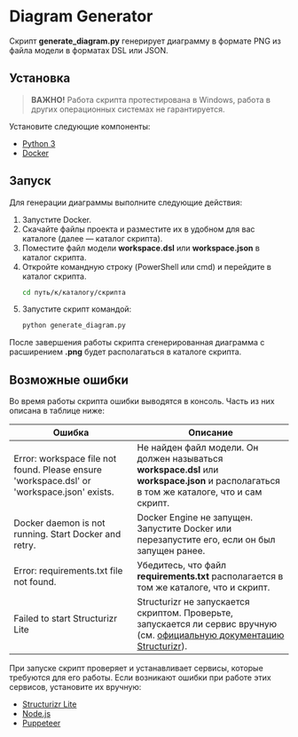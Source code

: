 # Diagram Generator

Скрипт **generate_diagram.py** генерирует диаграмму в формате PNG из файла модели в форматах DSL или JSON.  

## Установка
> **ВАЖНО!**
> Работа скрипта протестирована в Windows, работа в других операционных системах не гарантируется.

Установите следующие компоненты:
* [Python 3](https://www.python.org/downloads/windows/)
* [Docker](https://docs.docker.com/desktop/install/windows-install/)

## Запуск

Для генерации диаграммы выполните следующие действия:
1. Запустите Docker.
2. Скачайте файлы проекта и разместите их в удобном для вас каталоге (далее — каталог скрипта).
3. Поместите файл модели **workspace.dsl** или **workspace.json** в каталог скрипта.
4. Откройте командную строку (PowerShell или cmd) и перейдите в каталог скрипта.
    ```sh
    cd путь/к/каталогу/скрипта
    ```
5. Запустите скрипт командой:
    ```sh
    python generate_diagram.py
    ```

После завершения работы скрипта сгенерированная диаграмма с расширением **.png** будет располагаться в каталоге скрипта.

## Возможные ошибки

Во время работы скрипта ошибки выводятся в консоль. Часть из них описана в таблице ниже:

| Ошибка                                                                                     | Описание                                                                                                                                                                           |
|--------------------------------------------------------------------------------------------|------------------------------------------------------------------------------------------------------------------------------------------------------------------------------------|
| Error: workspace file not found. Please ensure 'workspace.dsl' or 'workspace.json' exists. | Не найден файл модели. Он должен называться **workspace.dsl** или **workspace.json** и располагаться в том же каталоге, что и сам скрипт.                                          |
| Docker daemon is not running. Start Docker and retry.                                      | Docker Engine не запущен. Запустите Docker или перезапустите его, если он был запущен ранее.                                                                                       |
| Error: requirements.txt file not found.                                                    | Убедитесь, что файл **requirements.txt** располагается в том же каталоге, что и скрипт.                                                                                            |
| Failed to start Structurizr Lite                                                           | Structurizr не запускается скриптом. Проверьте, запускается ли сервис вручную (см. [официальную документацию Structurizr](https://docs.structurizr.com/lite/installation#docker)). |

При запуске скрипт проверяет и устанавливает сервисы, которые требуются для его работы.
Если возникают ошибки при работе этих сервисов, установите их вручную:
* [Structurizr Lite](https://hub.docker.com/r/structurizr/lite)
* [Node.js](https://nodejs.org/en/download/package-manager)
* [Puppeteer](https://developer.chrome.com/docs/puppeteer/get-started)